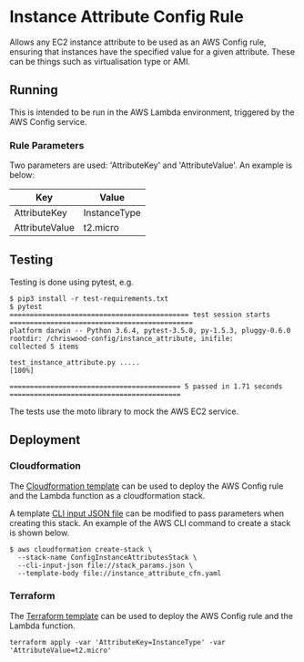 # Instance Attribute Config Rule

Allows any EC2 instance attribute to be used as an AWS Config rule, ensuring that instances have the specified value for a given attribute. These can be things such as virtualisation type or AMI.

## Running

This is intended to be run in the AWS Lambda environment, triggered by the AWS Config service.

### Rule Parameters

Two parameters are used: 'AttributeKey' and 'AttributeValue'. An example is below:

| Key            | Value        |
| -------------- | ------------ |
| AttributeKey   | InstanceType |
| AttributeValue | t2.micro     |

## Testing

Testing is done using pytest, e.g.

```
$ pip3 install -r test-requirements.txt
$ pytest
============================================ test session starts =============================================
platform darwin -- Python 3.6.4, pytest-3.5.0, py-1.5.3, pluggy-0.6.0
rootdir: /chriswood-config/instance_attribute, inifile:
collected 5 items

test_instance_attribute.py .....                                                                       [100%]

========================================== 5 passed in 1.71 seconds ==========================================
```

The tests use the moto library to mock the AWS EC2 service.

## Deployment

### Cloudformation

The [Cloudformation template](./instance_attribute_cfn.yaml) can be used to deploy the AWS Config rule and the Lambda function as a cloudformation stack.

A template [CLI input JSON file](./stack_params.json) can be modified to pass parameters when creating this stack. An example of the AWS CLI command to create a stack is shown below.

```
$ aws cloudformation create-stack \
  --stack-name ConfigInstanceAttributesStack \
  --cli-input-json file://stack_params.json \
  --template-body file://instance_attribute_cfn.yaml
```

### Terraform

The [Terraform template](./instance_attribute_terraform.tf) can be used to deploy the AWS Config rule and the Lambda function.

```
terraform apply -var 'AttributeKey=InstanceType' -var 'AttributeValue=t2.micro'
```